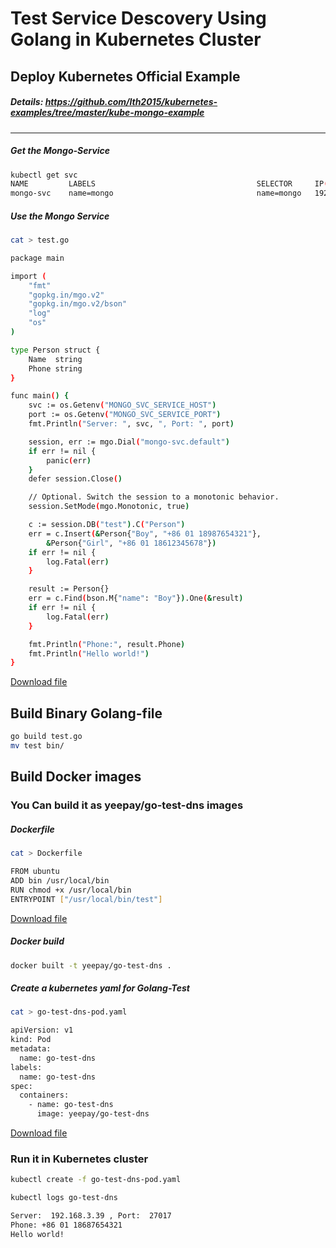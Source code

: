 Test Service Descovery Using Golang in Kubernetes Cluster
================

Deploy Kubernetes Official Example
----
##### Details: https://github.com/lth2015/kubernetes-examples/tree/master/kube-mongo-example
----
##### Get the Mongo-Service
```bash
kubectl get svc
NAME         LABELS                                    SELECTOR     IP(S)          PORT(S)
mongo-svc    name=mongo                                name=mongo   192.168.3.39   27017/TCP
```
##### Use the Mongo Service
```bash 
cat > test.go

package main

import (
	"fmt"
	"gopkg.in/mgo.v2"
	"gopkg.in/mgo.v2/bson"
	"log"
	"os"
)

type Person struct {
	Name  string
	Phone string
}

func main() {
	svc := os.Getenv("MONGO_SVC_SERVICE_HOST")
	port := os.Getenv("MONGO_SVC_SERVICE_PORT")
	fmt.Println("Server: ", svc, ", Port: ", port)

	session, err := mgo.Dial("mongo-svc.default")
	if err != nil {
		panic(err)
	}
	defer session.Close()

	// Optional. Switch the session to a monotonic behavior.
	session.SetMode(mgo.Monotonic, true)

	c := session.DB("test").C("Person")
	err = c.Insert(&Person{"Boy", "+86 01 18987654321"},
		&Person{"Girl", "+86 01 18612345678"})
	if err != nil {
		log.Fatal(err)
	}

	result := Person{}
	err = c.Find(bson.M{"name": "Boy"}).One(&result)
	if err != nil {
		log.Fatal(err)
	}

	fmt.Println("Phone:", result.Phone)
	fmt.Println("Hello world!")
}
```
[Download file](test.go)

Build Binary Golang-file
-----
```bash
go build test.go
mv test bin/
```

Build Docker images
-------------------------
### You Can build it as yeepay/go-test-dns images

##### Dockerfile
```bash
cat > Dockerfile

FROM ubuntu
ADD bin /usr/local/bin
RUN chmod +x /usr/local/bin
ENTRYPOINT ["/usr/local/bin/test"]
```
[Download file](Dockerfile)

##### Docker build
```bash
docker built -t yeepay/go-test-dns .
```

##### Create a kubernetes yaml for Golang-Test
```bash
cat > go-test-dns-pod.yaml

apiVersion: v1
kind: Pod
metadata:
  name: go-test-dns
labels:
  name: go-test-dns
spec:
  containers:
    - name: go-test-dns
      image: yeepay/go-test-dns
```
[Download file](go-test-dns-pod.yaml)

### Run it in Kubernetes cluster
```bash
kubectl create -f go-test-dns-pod.yaml

kubectl logs go-test-dns

Server:  192.168.3.39 , Port:  27017
Phone: +86 01 18687654321
Hello world!

```
